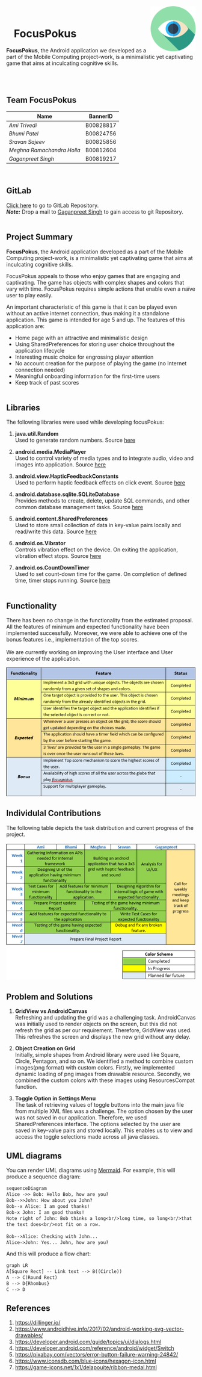 <img align="right" width="120" height="120" src="Extra/focus.png">

<br />

# &nbsp;&nbsp;&nbsp;**FocusPokus**
**FocusPokus**, the Android application we developed as a part of the Mobile Computing project-work, is a minimalistic yet captivating game that aims at inculcating cognitive skills.

<br /><br />
  
## Team FocusPokus
|Name|BannerID |
|--|--|
| *Ami Trivedi* | B00828817 |
| *Bhumi Patel* | B00824756 |
| *Sravan Sajeev* | B00825856 |
| *Meghna Ramachandra Holla* | B00812604  |
| *Gaganpreet Singh* | B00819217|
<br />

## GitLab
[Click here](https://git.cs.dal.ca/singh1/focuspokus.git) to go to GitLab Repository.<br />
***Note:*** Drop a mail to [Gaganpreet Singh](gaganpreet.singh@dal.ca) to gain access to git Repository.<br /><br />

## Project Summary
**FocusPokus**, the Android application developed as a part of the Mobile Computing project-work, is a minimalistic yet captivating game that aims at inculcating cognitive skills.

FocusPokus appeals to those who enjoy games that are engaging and captivating. The game has objects with complex shapes and colors that vary with time. FocusPokus requires simple actions that enable even a naïve user to play easily.

An important characteristic of this game is that it can be played even without an active internet connection, thus making it a standalone application. This game is intended for age 5 and up. The features of this application are:
+ Home page with an attractive and minimalistic design 
+ Using SharedPreferences for storing user choice throughout the application lifecycle  
+ Interesting music choice for engrossing player attention
+ No account creation for the purpose of playing the game (no Internet connection needed)
+ Meaningful onboarding information for the first-time users
+ Keep track of past scores
<br /><br />

## Libraries
The following libraries were used while developing focusPokus:<br />

1. **java.util.Random** <br />
Used to generate random numbers. Source [here](https://developer.android.com/reference/java/util/Random)
 
2. **android.media.MediaPlayer** <br />
Used to control variety of media types and to integrate audio, video and images into application. Source [here](https://developer.android.com/guide/topics/media/mediaplayer)
 
3. **android.view.HapticFeedbackConstants** <br />
Used to perform haptic feedback effects on click event. Source [here](https://developer.android.com/reference/android/view/HapticFeedbackConstants)
 
4. **android.database.sqlite.SQLiteDatabase** <br />
Provides methods to create, delete, update SQL commands, and other common database management tasks. Source [here](https://developer.android.com/reference/android/database/sqlite/SQLiteDatabase)

5. **android.content.SharedPreferences** <br />
Used to store small collection of data in key-value pairs locally and read/write this data. Source [here](https://developer.android.com/training/data-storage/shared-preferences)

6. **android.os.Vibrator** <br />
Controls vibration  effect on the device. On exiting the application, vibration effect stops. Source [here](https://developer.android.com/reference/android/os/Vibrator)

7. **android.os.CountDownTimer** <br />
Used to set count-down time for the game. On completion of defined time, timer stops running. Source [here](https://developer.android.com/reference/android/os/CountDownTimer)
<br /><br />


## Functionality
There has been no change in the functionality from the estimated proposal. All the features of minimum and expected functionality have been implemented successfully. Moreover, we were able to achieve one of the bonus features i.e., implementation of the top scores.
<br /><br />
We are currently working on improving the User interface and User experience of the application.<br />

![Functionalities implemented](Extra/Table_of_Fx.PNG/ "Functionality")


## Individulal Contributions
The following table depicts the task distribution and current progress of the project.  <br /><br />
![Individual Contribution](Extra/Table_of_Individual_Contribution.PNG/ "Individual Contributions")


## Problem and Solutions
1. **GridView vs AndroidCanvas** <br/>
Refreshing and updating the grid was a challenging task. AndroidCanvas was initially used to render objects on the screen, but this did not refresh the grid as per our requirement. Therefore, GridView was used. This refreshes the screen and displays the new grid without any delay.

2. **Object Creation on Grid**<br/>
Initially, simple shapes from Android library were used like Square, Circle, Pentagon, and so on. We identified a method to combine custom images(png format) with custom colors. Firstly, we implemented dynamic loading of png images from drawable resource. Secondly, we combined the custom colors with these images using ResourcesCompat function.

3. **Toggle Option in Settings Menu**<br/>
The task of retrieving values of toggle buttons into the main java file from multiple XML files was a challenge. The option chosen by the user was not saved in our application. Therefore, we used SharedPreferences interface. The options selected by the user are saved in key-value pairs and stored locally. This enables us to view and access the toggle selections made across all java classes.



## UML diagrams

You can render UML diagrams using [Mermaid](https://mermaidjs.github.io/). For example, this will produce a sequence diagram:

```mermaid
sequenceDiagram
Alice ->> Bob: Hello Bob, how are you?
Bob-->>John: How about you John?
Bob--x Alice: I am good thanks!
Bob-x John: I am good thanks!
Note right of John: Bob thinks a long<br/>long time, so long<br/>that the text does<br/>not fit on a row.

Bob-->Alice: Checking with John...
Alice->John: Yes... John, how are you?
```

And this will produce a flow chart:

```mermaid
graph LR
A[Square Rect] -- Link text --> B((Circle))
A --> C(Round Rect)
B --> D{Rhombus}
C --> D
```

## References
1. https://dillinger.io/
2. https://www.androidhive.info/2017/02/android-working-svg-vector-drawables/
3. https://developer.android.com/guide/topics/ui/dialogs.html
4. https://developer.android.com/reference/android/widget/Switch
5. https://pixabay.com/vectors/error-button-failure-warning-24842/
6. https://www.iconsdb.com/blue-icons/hexagon-icon.html
7. https://game-icons.net/1x1/delapouite/ribbon-medal.html